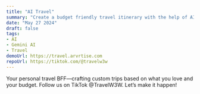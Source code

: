 ```yaml
---
title: "AI Travel"
summary: "Create a budget friendly travel itinerary with the help of AI"
date: "May 27 2024"
draft: false
tags:
- AI
- Gemini AI
- Travel
demoUrl: https://travel.arvrtise.com
repoUrl: https://tiktok.com/@travelw3w
---
```


Your personal travel BFF—crafting custom trips based on what you love and your budget. Follow us on TikTok @TravelW3W. Let’s make it happen!
